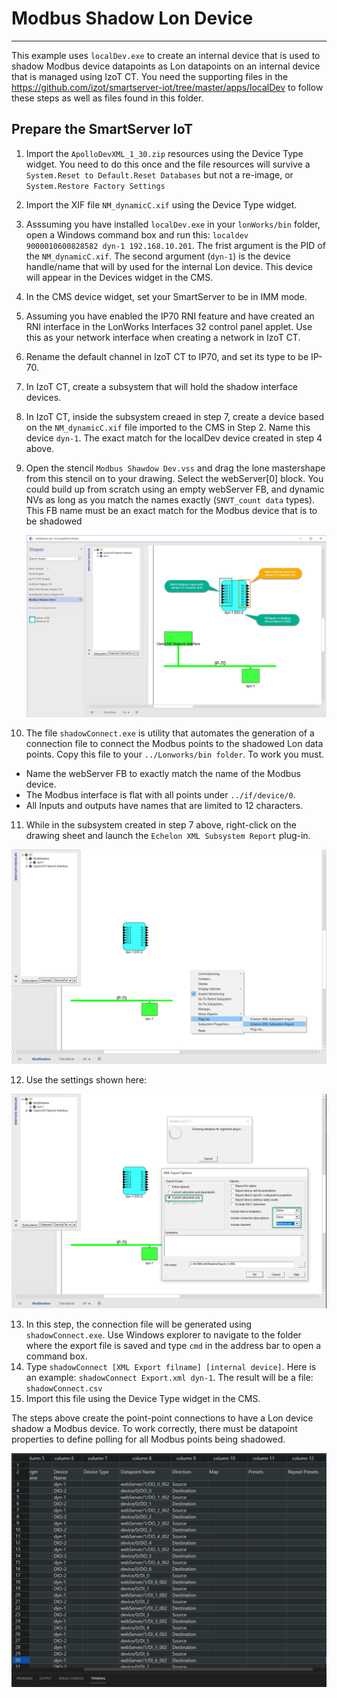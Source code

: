 # Modbus Shadow Lon Device
---
This example uses `localDev.exe` to create an internal device that is used to shadow Modbus device datapoints as Lon datapoints on an internal device that is managed using IzoT CT.  You need the supporting files in the https://github.com/izot/smartserver-iot/tree/master/apps/localDev to follow these steps as well as files found in this folder.

## Prepare the SmartServer IoT

1. Import the `ApolloDevXML_1_30.zip` resources using the Device Type widget. You need to do this once and the file resources will survive a `System.Reset to Default.Reset Databases` but not a re-image, or `System.Restore Factory Settings`
2. Import the XIF file `NM_dynamicC.xif` using the Device Type widget.
3. Asssuming you have installed `localDev.exe` in your `lonWorks/bin` folder, open a Windows command box and run this: `localdev  9000010600828582 dyn-1 192.168.10.201`.  The frist argument is the PID of the `NM_dynamicC.xif`.  The second argument (`dyn-1`) is the device handle/name that will by used for the internal Lon device.  This device will appear in the Devices widget in the CMS.
4. In the CMS device widget, set your SmartServer to be in IMM mode.
5. Assuming you have enabled the IP70 RNI feature and have created an RNI interface in the LonWorks Interfaces 32 control panel applet.  Use this as your network interface when creating a network in IzoT CT.
6. Rename the default channel in IzoT CT to IP70, and set its type to be IP-70.
7. In IzoT CT, create a subsystem that will hold the shadow interface devices.
8. In IzoT CT, inside the subsystem creaed in step 7, create a device based on the `NM_dynamicC.xif` file imported to the CMS in Step 2.  Name this device `dyn-1`.  The exact match for the localDev device created in step 4 above.
9. Open the stencil `Modbus Shawdow Dev.vss` and drag the lone mastershape from this stencil on to your drawing.  Select the webServer[0] block.  You could build up from scratch using an empty webServer FB, and dynamic NVs as long as you match the names exactly (`SNVT_count data` types). This FB name must be an exact match for the Modbus device that is to be shadowed
   
    ![CT Drawing](./images/Shadow%20Dev%20Example.png)

10. The file `shadowConnect.exe` is utility that automates the generation of a connection file to connect the Modbus points to the shadowed Lon data points.  Copy this file to your `../Lonworks/bin folder`. To work you must.
   - Name the webServer FB to exactly match the name of the Modbus device.
   - The Modbus interface is flat with all points under `../if/device/0`.
   - All Inputs and outputs have names that are limited to 12 characters.
11. While in the subsystem created in step 7 above, right-click on the drawing sheet and launch the `Echelon XML Subsystem Report` plug-in.

![Plug-in Launch](images/Subsytem%20Report.png)

12. Use the settings shown here:

![XML Subsystem Report](images/XML%20Report%20Settings.png)

13. In this step, the connection file will be generated using `shadowConnect.exe`.  Use Windows explorer to navigate to the folder where the export file is saved and type `cmd` in the address bar to open a command box.
14. Type `shadowConnect [XML Export filname] [internal device]`.  Here is an example:
 `shadowConnect Export.xml dyn-1`.  The result will be a file: `shadowConnect.csv`
15. Import this file using the Device Type widget in the CMS.

The steps above create the point-point connections to have a Lon device shadow a Modbus device.  To work correctly, there must be datapoint properties to define polling for all Modbus points being shadowed.       

![Connection File](images/CSV%20Result.png) 


